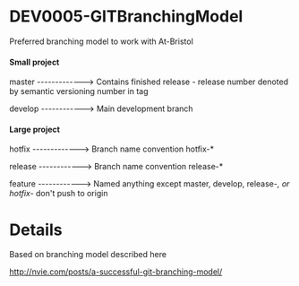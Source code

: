 # DEV0005-GITBranchingModel
Preferred branching model to work with At-Bristol


#### Small project

master ------------->   Contains finished release - release number denoted by semantic versioning number in tag 

develop ------------>   Main development branch  

#### Large project

hotfix -------------> Branch name convention hotfix-* 

release ------------> Branch name  convention release-*

feature ------------> Named anything except master, develop, release-*, or hotfix-* don't push to origin

# Details

Based on branching model described here

http://nvie.com/posts/a-successful-git-branching-model/
